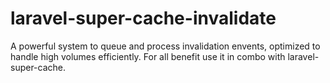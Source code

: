 # laravel-super-cache-invalidate
A powerful system to queue and process invalidation envents, optimized to handle high volumes efficiently. For all benefit use it in combo with laravel-super-cache.

